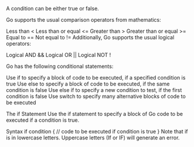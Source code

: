 A condition can be either true or false.

Go supports the usual comparison operators from mathematics:

Less than <
Less than or equal <=
Greater than >
Greater than or equal >=
Equal to ==
Not equal to !=
Additionally, Go supports the usual logical operators:

Logical AND &&
Logical OR ||
Logical NOT !

	
Go has the following conditional statements:

Use if to specify a block of code to be executed, if a specified condition is true
Use else to specify a block of code to be executed, if the same condition is false
Use else if to specify a new condition to test, if the first condition is false
Use switch to specify many alternative blocks of code to be executed

The if Statement
Use the if statement to specify a block of Go code to be executed if a condition is true.

Syntax
if condition {
  // code to be executed if condition is true
}
Note that if is in lowercase letters. Uppercase letters (If or IF) will generate an error.
